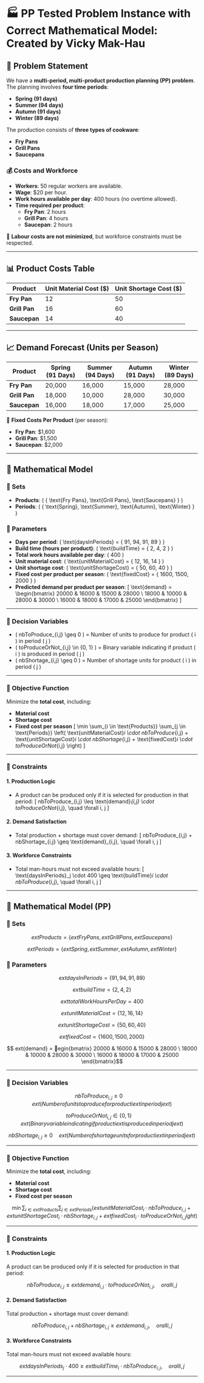 # 🏭 PP Tested Problem Instance with Correct Mathematical Model: Created by Vicky Mak-Hau

## 📌 Problem Statement

We have a **multi-period, multi-product production planning (PP) problem**. The planning involves **four time periods**:
- **Spring (91 days)**
- **Summer (94 days)**
- **Autumn (91 days)**
- **Winter (89 days)**

The production consists of **three types of cookware**:
- **Fry Pans**
- **Grill Pans**
- **Saucepans**

### **💰 Costs and Workforce**
- **Workers**: 50 regular workers are available.
- **Wage**: $20 per hour.
- **Work hours available per day**: 400 hours (no overtime allowed).
- **Time required per product**:
  - **Fry Pan**: 2 hours
  - **Grill Pan**: 4 hours
  - **Saucepan**: 2 hours

📌 **Labour costs are not minimized**, but workforce constraints must be respected.

---

## 📊 Product Costs Table

| **Product**  | **Unit Material Cost (\$)** | **Unit Shortage Cost (\$)** |
|-------------|----------------------|----------------------|
| **Fry Pan** | 12                   | 50                   |
| **Grill Pan** | 16                   | 60                   |
| **Saucepan** | 14                   | 40                   |

---

## 📈 Demand Forecast (Units per Season)

| **Product**  | **Spring (91 Days)** | **Summer (94 Days)** | **Autumn (91 Days)** | **Winter (89 Days)** |
|-------------|----------------|----------------|----------------|----------------|
| **Fry Pan**  | 20,000         | 16,000         | 15,000         | 28,000         |
| **Grill Pan** | 18,000         | 10,000         | 28,000         | 30,000         |
| **Saucepan**  | 16,000         | 18,000         | 17,000         | 25,000         |

📌 **Fixed Costs Per Product** (per season):
- **Fry Pan**: $1,600
- **Grill Pan**: $1,500
- **Saucepan**: $2,000

---

## 📌 **Mathematical Model**
### **🔹 Sets**
- **Products**: \( \{ \text{Fry Pans}, \text{Grill Pans}, \text{Saucepans} \} \)
- **Periods**: \( \{ \text{Spring}, \text{Summer}, \text{Autumn}, \text{Winter} \} \)

### **🔹 Parameters**
- **Days per period**: \( \text{daysInPeriods} = \{ 91, 94, 91, 89 \} \)
- **Build time (hours per product)**: \( \text{buildTime} = \{ 2, 4, 2 \} \)
- **Total work hours available per day**: \( 400 \)
- **Unit material cost**: \( \text{unitMaterialCost} = \{ 12, 16, 14 \} \)
- **Unit shortage cost**: \( \text{unitShortageCost} = \{ 50, 60, 40 \} \)
- **Fixed cost per product per season**: \( \text{fixedCost} = \{ 1600, 1500, 2000 \} \)
- **Predicted demand per product per season**:
  \[
  \text{demand} =
  \begin{bmatrix}
  20000 & 16000 & 15000 & 28000 \\
  18000 & 10000 & 28000 & 30000 \\
  16000 & 18000 & 17000 & 25000
  \end{bmatrix}
  \]

---

### **🔹 Decision Variables**
- \( nbToProduce_{i,j} \geq 0 \) = Number of units to produce for product \( i \) in period \( j \)
- \( toProduceOrNot_{i,j} \in \{0, 1\} \) = Binary variable indicating if product \( i \) is produced in period \( j \)
- \( nbShortage_{i,j} \geq 0 \) = Number of shortage units for product \( i \) in period \( j \)

---

### **🎯 Objective Function**
Minimize the **total cost**, including:
- **Material cost**
- **Shortage cost**
- **Fixed cost per season**
\[
\min \sum_{i \in \text{Products}} \sum_{j \in \text{Periods}} 
\left( \text{unitMaterialCost}_i \cdot nbToProduce_{i,j} +
       \text{unitShortageCost}_i \cdot nbShortage_{i,j} +
       \text{fixedCost}_i \cdot toProduceOrNot_{i,j} \right)
\]

---

### **🔹 Constraints**
#### **1. Production Logic**
- A product can be produced only if it is selected for production in that period:
\[
nbToProduce_{i,j} \leq \text{demand}_{i,j} \cdot toProduceOrNot_{i,j}, \quad \forall i, j
\]

#### **2. Demand Satisfaction**
- Total production + shortage must cover demand:
\[
nbToProduce_{i,j} + nbShortage_{i,j} \geq \text{demand}_{i,j}, \quad \forall i, j
\]

#### **3. Workforce Constraints**
- Total man-hours must not exceed available hours:
\[
\text{daysInPeriods}_j \cdot 400 \geq \text{buildTime}_i \cdot nbToProduce_{i,j}, \quad \forall i, j
\]

---

## 📌 Mathematical Model (PP)  

### **🔹 Sets**  
```math
	ext{Products} = \{ 	ext{Fry Pans}, 	ext{Grill Pans}, 	ext{Saucepans} \}  
```
```math
	ext{Periods} = \{ 	ext{Spring}, 	ext{Summer}, 	ext{Autumn}, 	ext{Winter} \}  
```

### **🔹 Parameters**  
```math
	ext{daysInPeriods} = \{ 91, 94, 91, 89 \}  
```
```math
	ext{buildTime} = \{ 2, 4, 2 \}  
```
```math
	ext{totalWorkHoursPerDay} = 400  
```
```math
	ext{unitMaterialCost} = \{ 12, 16, 14 \}  
```
```math
	ext{unitShortageCost} = \{ 50, 60, 40 \}  
```
```math
	ext{fixedCost} = \{ 1600, 1500, 2000 \}  
```
```math
	ext{demand} =
egin{bmatrix}
20000 & 16000 & 15000 & 28000 \
18000 & 10000 & 28000 & 30000 \
16000 & 18000 & 17000 & 25000
\end{bmatrix}
```

---

### **🔹 Decision Variables**  
```math
nbToProduce_{i,j} \geq 0  \quad 	ext{(Number of units to produce for product } i 	ext{ in period } j	ext{)}
```
```math
toProduceOrNot_{i,j} \in \{0, 1\}  \quad 	ext{(Binary variable indicating if product } i 	ext{ is produced in period } j	ext{)}
```
```math
nbShortage_{i,j} \geq 0  \quad 	ext{(Number of shortage units for product } i 	ext{ in period } j	ext{)}
```

---

### **🎯 Objective Function**  
Minimize the **total cost**, including:  
- **Material cost**  
- **Shortage cost**  
- **Fixed cost per season**  

```math
\min \sum_{i \in 	ext{Products}} \sum_{j \in 	ext{Periods}} 
\left( 	ext{unitMaterialCost}_i \cdot nbToProduce_{i,j} +
       	ext{unitShortageCost}_i \cdot nbShortage_{i,j} +
       	ext{fixedCost}_i \cdot toProduceOrNot_{i,j} 
ight)
```

---

### **🔹 Constraints**  
#### **1. Production Logic**  
A product can be produced only if it is selected for production in that period:  
```math
nbToProduce_{i,j} \leq 	ext{demand}_{i,j} \cdot toProduceOrNot_{i,j}, \quad orall i, j
```

#### **2. Demand Satisfaction**  
Total production + shortage must cover demand:  
```math
nbToProduce_{i,j} + nbShortage_{i,j} \geq 	ext{demand}_{i,j}, \quad orall i, j
```

#### **3. Workforce Constraints**  
Total man-hours must not exceed available hours:  
```math
	ext{daysInPeriods}_j \cdot 400 \geq 	ext{buildTime}_i \cdot nbToProduce_{i,j}, \quad orall i, j
```

---
